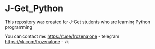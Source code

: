 # J-Get_Python
This repository was created for J-Get students who are learning Python programming

You can contact me:
https://t.me/frozena1one - telegram
https://vk.com/frozenalone - vk
